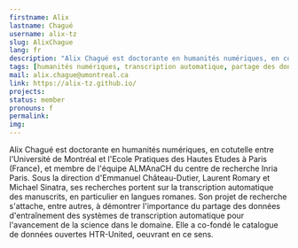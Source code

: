 ```yaml
---
firstname: Alix
lastname: Chagué
username: alix-tz
slug: AlixChague
lang: fr
description: "Alix Chagué est doctorante en humanités numériques, en cotutelle entre l'Université de Montréal et l'Ecole Pratique des Hautes Etudes (France), et membre de l'équipe ALMAnaCH du centre de recherche Inria Paris."
tags: [humanités numériques, transcription automatique, partage des données]
mail: alix.chague@umontreal.ca
link: https://alix-tz.github.io/
projects: 
status: member
pronouns: f
permalink:
img:
---
```


Alix Chagué est doctorante en humanités numériques, en cotutelle entre l'Université de Montréal et l'Ecole Pratiques des Hautes Etudes à Paris (France), et membre de l'équipe ALMAnaCH du centre de recherche Inria Paris. Sous la direction d'Emmanuel Château-Dutier, Laurent Romary et Michael Sinatra, ses recherches portent sur la transcription automatique des manuscrits, en particulier en langues romanes. Son projet de recherche s'attache, entre autres, à démontrer l'importance du partage des données d'entraînement des systèmes de transcription automatique pour l'avancement de la science dans le domaine. Elle a co-fondé le catalogue de données ouvertes HTR-United, oeuvrant en ce sens.
